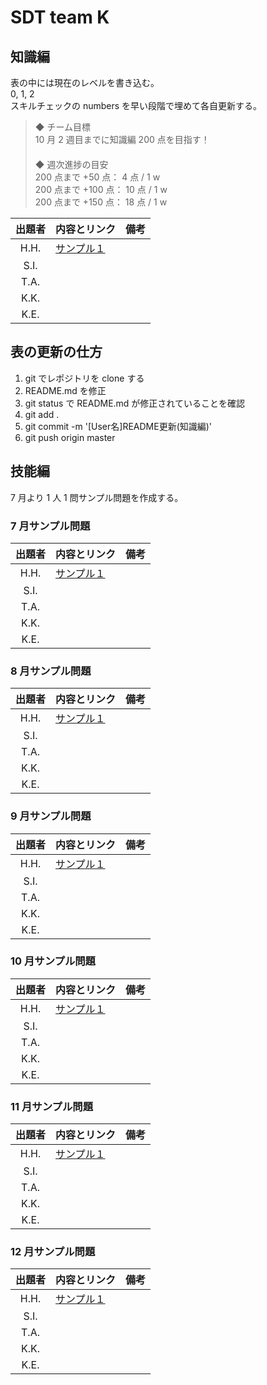 # SDT team K

## 知識編
表の中には現在のレベルを書き込む。  
0, 1, 2  
スキルチェックの numbers を早い段階で埋めて各自更新する。

> ◆ チーム目標  
> 10 月 2 週目までに知識編 200 点を目指す！  
> 　  
> ◆ 週次進捗の目安  
> 200 点まで +50 点： 4 点 / 1 w  
> 200 点まで +100 点： 10 点 / 1 w  
> 200 点まで +150 点： 18 点 / 1 w

| 出題者 | 内容とリンク | 備考 |
|:--:|:--|:--|
| H.H. | [サンプル１](http://smartdt.jp) |  |
| S.I. |  |  |
| T.A. |  |  |
| K.K. |  |  |
| K.E. |  |  |


## 表の更新の仕方

1. git でレポジトリを clone する
2. README.md を修正
3. git status で README.md が修正されていることを確認
4. git add .
5. git commit -m '[User名]README更新(知識編)'
6. git push origin master

## 技能編

7 月より 1 人 1 問サンプル問題を作成する。  

### 7 月サンプル問題

| 出題者 | 内容とリンク | 備考 |
|:--:|:--|:--|
| H.H. | [サンプル１](http://smartdt.jp) |  |
| S.I. |  |  |
| T.A. |  |  |
| K.K. |  |  |
| K.E. |  |  |


### 8 月サンプル問題

| 出題者 | 内容とリンク | 備考 |
|:--:|:--|:--|
| H.H. | [サンプル１](http://smartdt.jp) |  |
| S.I. |  |  |
| T.A. |  |  |
| K.K. |  |  |
| K.E. |  |  |


### 9 月サンプル問題

| 出題者 | 内容とリンク | 備考 |
|:--:|:--|:--|
| H.H. | [サンプル１](http://smartdt.jp) |  |
| S.I. |  |  |
| T.A. |  |  |
| K.K. |  |  |
| K.E. |  |  |


### 10 月サンプル問題

| 出題者 | 内容とリンク | 備考 |
|:--:|:--|:--|
| H.H. | [サンプル１](http://smartdt.jp) |  |
| S.I. |  |  |
| T.A. |  |  |
| K.K. |  |  |
| K.E. |  |  |


### 11 月サンプル問題

| 出題者 | 内容とリンク | 備考 |
|:--:|:--|:--|
| H.H. | [サンプル１](http://smartdt.jp) |  |
| S.I. |  |  |
| T.A. |  |  |
| K.K. |  |  |
| K.E. |  |  |


### 12 月サンプル問題

| 出題者 | 内容とリンク | 備考 |
|:--:|:--|:--|
| H.H. | [サンプル１](http://smartdt.jp) |  |
| S.I. |  |  |
| T.A. |  |  |
| K.K. |  |  |
| K.E. |  |  |
